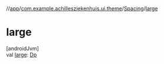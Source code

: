 //[app](../../../index.md)/[com.example.achillesziekenhuis.ui.theme](../index.md)/[Spacing](index.md)/[large](large.md)

# large

[androidJvm]\
val [large](large.md): [Dp](https://developer.android.com/reference/kotlin/androidx/compose/ui/unit/Dp.html)
